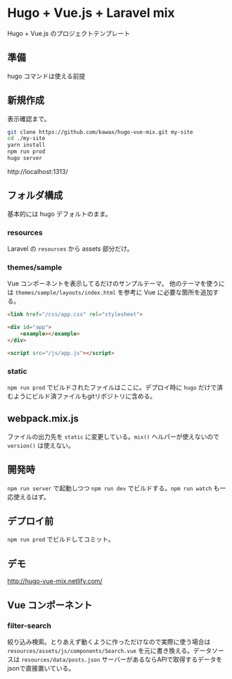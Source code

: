 # Hugo + Vue.js + Laravel mix

Hugo + Vue.js のプロジェクトテンプレート

## 準備
hugo コマンドは使える前提

## 新規作成
表示確認まで。
```bash
git clone https://github.com/kawax/hugo-vue-mix.git my-site
cd ./my-site
yarn install
npm run prod
hugo server
```

http://localhost:1313/

## フォルダ構成

基本的には hugo デフォルトのまま。

### resources
Laravel の `resources` から assets 部分だけ。

### themes/sample
Vue コンポーネントを表示してるだけのサンプルテーマ。
他のテーマを使うには `themes/sample/layouts/index.html` を参考に Vue に必要な箇所を追加する。

```html
<link href="/css/app.css" rel="stylesheet">
```

```html
<div id="app">
    <example></example>
</div>
```

```html
<script src="/js/app.js"></script>
```

### static
`npm run prod` でビルドされたファイルはここに。デプロイ時に `hugo` だけで済むようにビルド済ファイルもgitリポジトリに含める。

## webpack.mix.js
ファイルの出力先を `static` に変更している。`mix()` ヘルパーが使えないので `version()` は使えない。

## 開発時
`npm run server` で起動しつつ `npm run dev` でビルドする。`npm run watch` も一応使えるはず。

## デプロイ前
`npm run prod` でビルドしてコミット。

## デモ
http://hugo-vue-mix.netlify.com/

## Vue コンポーネント

### filter-search
絞り込み検索。とりあえず動くように作っただけなので実際に使う場合は `resources/assets/js/components/Search.vue` を元に書き換える。データソースは `resources/data/posts.json` サーバーがあるならAPIで取得するデータをjsonで直接置いている。

